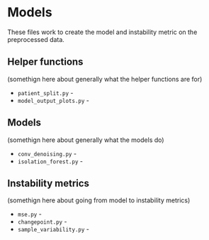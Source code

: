 # Models

These files work to create the model and instability metric on the preprocessed data.

## Helper functions
 (somethign here about generally what the helper functions are for)
- `patient_split.py` - 
- `model_output_plots.py` - 

## Models
 (somethign here about generally what the models do)
- `conv_denoising.py` - 
- `isolation_forest.py` - 

## Instability metrics
 (somethign here about going from model to instability metrics)
- `mse.py` - 
- `changepoint.py` -  
- `sample_variability.py` - 

